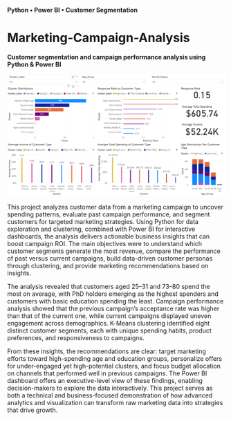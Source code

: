 **Python • Power BI • Customer Segmentation**
# Marketing-Campaign-Analysis
**Customer segmentation and campaign performance analysis using Python &amp; Power BI**

![Dashboard Preview](Dashboard_Preview.PNG)

This project analyzes customer data from a marketing campaign to uncover spending patterns, evaluate past campaign performance, and segment customers for targeted marketing strategies. Using Python for data exploration and clustering, combined with Power BI for interactive dashboards, the analysis delivers actionable business insights that can boost campaign ROI. The main objectives were to understand which customer segments generate the most revenue, compare the performance of past versus current campaigns, build data-driven customer personas through clustering, and provide marketing recommendations based on insights.

The analysis revealed that customers aged 25–31 and 73–80 spend the most on average, with PhD holders emerging as the highest spenders and customers with basic education spending the least. Campaign performance analysis showed that the previous campaign’s acceptance rate was higher than that of the current one, while current campaigns displayed uneven engagement across demographics. K-Means clustering identified eight distinct customer segments, each with unique spending habits, product preferences, and responsiveness to campaigns.

From these insights, the recommendations are clear: target marketing efforts toward high-spending age and education groups, personalize offers for under-engaged yet high-potential clusters, and focus budget allocation on channels that performed well in previous campaigns. The Power BI dashboard offers an executive-level view of these findings, enabling decision-makers to explore the data interactively. This project serves as both a technical and business-focused demonstration of how advanced analytics and visualization can transform raw marketing data into strategies that drive growth.
